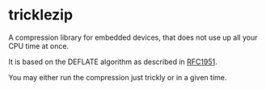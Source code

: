 # tricklezip
A compression library for embedded devices, that does not use up all your CPU time at once.

It is based on the DEFLATE algorithm as described in [RFC1951](https://www.ietf.org/rfc/rfc1951.txt).

You may either run the compression just trickly or in a given time.


